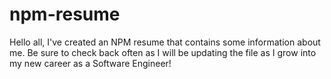 # npm-resume

Hello all, I've created an NPM resume that contains some information about me. Be sure to check back often as I will be updating the file as I grow into my new career as a Software Engineer!
